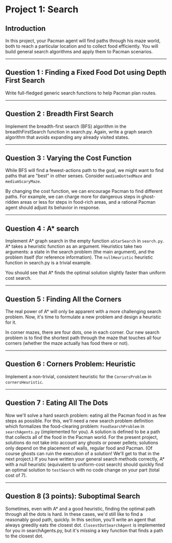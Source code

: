 # Project 1: Search

## Introduction
In this project, your Pacman agent will find paths through his maze world, both to reach a particular location and to collect food efficiently. You will build general search algorithms and apply them to Pacman scenarios.

---

## Question 1 : Finding a Fixed Food Dot using Depth First Search
Write full-fledged generic search functions to help Pacman plan routes.

---

## Question 2 : Breadth First Search
Implement the breadth-first search (BFS) algorithm in the breadthFirstSearch function in search.py. Again, write a graph search algorithm that avoids expanding any already visited states.

---

## Question 3 : Varying the Cost Function
While BFS will find a fewest-actions path to the goal, we might want to find paths that are "best" in other senses. Consider `mediumDottedMaze` and `mediumScaryMaze`.

By changing the cost function, we can encourage Pacman to find different paths. For example, we can charge more for dangerous steps in ghost-ridden areas or less for steps in food-rich areas, and a rational Pacman agent should adjust its behavior in response.

---

## Question 4 : A* search

Implement A* graph search in the empty function `aStarSearch` in `search.py`. A* takes a heuristic function as an argument. Heuristics take two arguments: a state in the search problem (the main argument), and the problem itself (for reference information). The `nullHeuristic` heuristic function in search.py is a trivial example.

You should see that A* finds the optimal solution slightly faster than uniform cost search.

---

## Question 5 : Finding All the Corners

The real power of A* will only be apparent with a more challenging search problem. Now, it's time to formulate a new problem and design a heuristic for it.

In corner mazes, there are four dots, one in each corner. Our new search problem is to find the shortest path through the maze that touches all four corners (whether the maze actually has food there or not). 

---

## Question 6 : Corners Problem: Heuristic

Implement a non-trivial, consistent heuristic for the `CornersProblem` in `cornersHeuristic`.

---

## Question 7 : Eating All The Dots

Now we'll solve a hard search problem: eating all the Pacman food in as few steps as possible. For this, we'll need a new search problem definition which formalizes the food-clearing problem: `FoodSearchProblem` in `searchAgents.py` (implemented for you). A solution is defined to be a path that collects all of the food in the Pacman world. For the present project, solutions do not take into account any ghosts or power pellets; solutions only depend on the placement of walls, regular food and Pacman. (Of course ghosts can ruin the execution of a solution! We'll get to that in the next project.) If you have written your general search methods correctly, A* with a null heuristic (equivalent to uniform-cost search) should quickly find an optimal solution to `testSearch` with no code change on your part (total cost of 7).

---

## Question 8 (3 points): Suboptimal Search

Sometimes, even with A* and a good heuristic, finding the optimal path through all the dots is hard. In these cases, we'd still like to find a reasonably good path, quickly. In this section, you'll write an agent that always greedily eats the closest dot. `ClosestDotSearchAgent` is implemented for you in searchAgents.py, but it's missing a key function that finds a path to the closest dot.